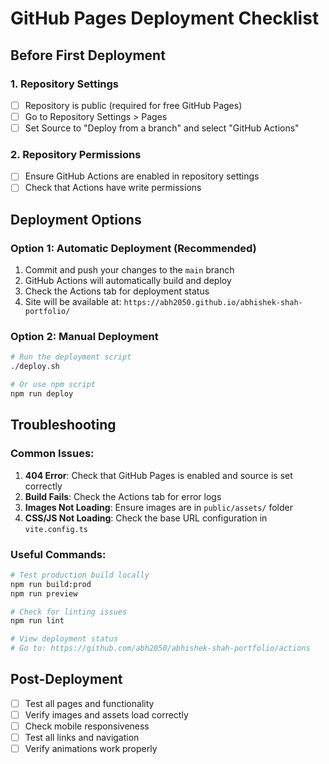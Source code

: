 # GitHub Pages Deployment Checklist

## Before First Deployment

### 1. Repository Settings
- [ ] Repository is public (required for free GitHub Pages)
- [ ] Go to Repository Settings > Pages
- [ ] Set Source to "Deploy from a branch" and select "GitHub Actions"

### 2. Repository Permissions
- [ ] Ensure GitHub Actions are enabled in repository settings
- [ ] Check that Actions have write permissions

## Deployment Options

### Option 1: Automatic Deployment (Recommended)
1. Commit and push your changes to the `main` branch
2. GitHub Actions will automatically build and deploy
3. Check the Actions tab for deployment status
4. Site will be available at: `https://abh2050.github.io/abhishek-shah-portfolio/`

### Option 2: Manual Deployment
```bash
# Run the deployment script
./deploy.sh

# Or use npm script
npm run deploy
```

## Troubleshooting

### Common Issues:
1. **404 Error**: Check that GitHub Pages is enabled and source is set correctly
2. **Build Fails**: Check the Actions tab for error logs
3. **Images Not Loading**: Ensure images are in `public/assets/` folder
4. **CSS/JS Not Loading**: Check the base URL configuration in `vite.config.ts`

### Useful Commands:
```bash
# Test production build locally
npm run build:prod
npm run preview

# Check for linting issues
npm run lint

# View deployment status
# Go to: https://github.com/abh2050/abhishek-shah-portfolio/actions
```

## Post-Deployment
- [ ] Test all pages and functionality
- [ ] Verify images and assets load correctly
- [ ] Check mobile responsiveness
- [ ] Test all links and navigation
- [ ] Verify animations work properly
